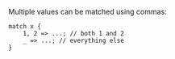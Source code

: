 Multiple values can be matched using commas:

    match x {
        1, 2 => ...; // both 1 and 2
        _ => ...; // everything else
    }
